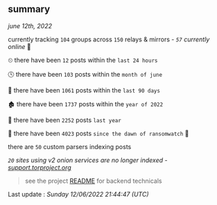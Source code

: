 
## summary
_june 12th, 2022_

currently tracking `104` groups across `150` relays & mirrors - _`57` currently online_ 📡

⏲ there have been `12` posts within the `last 24 hours`

🕓 there have been `103` posts within the `month of june`

📅 there have been `1061` posts within the `last 90 days`

🏚 there have been `1737` posts within the `year of 2022`

🚀 there have been `2252` posts `last year`

🦕 there have been `4023` posts `since the dawn of ransomwatch` 🐣

there are `50` custom parsers indexing posts

_`20` sites using v2 onion services are no longer indexed - [support.torproject.org](https://support.torproject.org/onionservices/v2-deprecation/)_

> see the project [README](https://github.com/jmousqueton/ransomwatch#readme) for backend technicals



Last update : _Sunday 12/06/2022 21:44:47 (UTC)_

